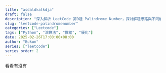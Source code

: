 ```yaml
---
title: "asdaldkalkdja"
draft: false
description: "深入解析 LeetCode 第9題 Palindrome Number，探討解題思路與不同解法的時間複雜度。"
slug: "leetcode-palindromenumber"
categories: ["Leetcode"]
tags: ["Python", "演算法", "數組", "優化"]
date: 2025-02-26T17:00:00+08:00
author: "Bukun"
series: ["leetcode"]
series_order: 2
---
```


看看有沒有
